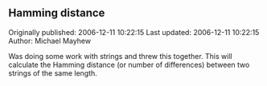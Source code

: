 ## Hamming distance 
Originally published: 2006-12-11 10:22:15 
Last updated: 2006-12-11 10:22:15 
Author: Michael Mayhew 
 
Was doing some work with strings and threw this together. This will calculate the Hamming distance (or number of differences) between two strings of the same length.